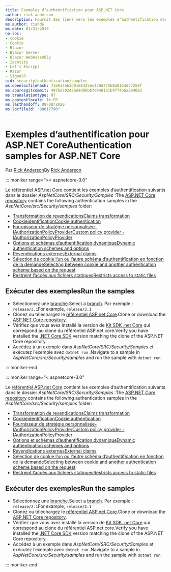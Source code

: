 ```yaml
---
title: Exemples d’authentification pour ASP.NET Core
author: rick-anderson
description: Fournit des liens vers les exemples d’authentification dans le référentiel ASP.NET Core.
ms.author: riande
ms.date: 01/31/2019
no-loc:
- cookie
- Cookie
- Blazor
- Blazor Server
- Blazor WebAssembly
- Identity
- Let's Encrypt
- Razor
- SignalR
uid: security/authentication/samples
ms.openlocfilehash: 71e614eb3d91e8425ec430d775b8a0163dc7258f
ms.sourcegitcommit: 497be502426e9d90bb7d0401b1b9f74b6a384682
ms.translationtype: MT
ms.contentlocale: fr-FR
ms.lasthandoff: 08/08/2020
ms.locfileid: "88017790"
---
```

# <a name="authentication-samples-for-aspnet-core"></a><span data-ttu-id="49380-103">Exemples d’authentification pour ASP.NET Core</span><span class="sxs-lookup"><span data-stu-id="49380-103">Authentication samples for ASP.NET Core</span></span>

<span data-ttu-id="49380-104">Par [Rick Anderson](https://twitter.com/RickAndMSFT)</span><span class="sxs-lookup"><span data-stu-id="49380-104">By [Rick Anderson](https://twitter.com/RickAndMSFT)</span></span>

::: moniker range=">= aspnetcore-3.0"

<span data-ttu-id="49380-105">Le [référentiel ASP.net Core](https://github.com/dotnet/AspNetCore) contient les exemples d’authentification suivants dans le dossier *AspNetCore/SRC/Security/Samples* :</span><span class="sxs-lookup"><span data-stu-id="49380-105">The [ASP.NET Core repository](https://github.com/dotnet/AspNetCore) contains the following authentication samples in the *AspNetCore/src/Security/samples* folder:</span></span>

* [<span data-ttu-id="49380-106">Transformation de revendications</span><span class="sxs-lookup"><span data-stu-id="49380-106">Claims transformation</span></span>](https://github.com/dotnet/AspNetCore/tree/release/3.1/src/Security/samples/ClaimsTransformation)
* <span data-ttu-id="49380-107">[Cookieidentification](https://github.com/dotnet/AspNetCore/tree/release/3.1/src/Security/samples/Cookies)</span><span class="sxs-lookup"><span data-stu-id="49380-107">[Cookie authentication](https://github.com/dotnet/AspNetCore/tree/release/3.1/src/Security/samples/Cookies)</span></span>
* [<span data-ttu-id="49380-108">Fournisseur de stratégie personnalisée-IAuthorizationPolicyProvider</span><span class="sxs-lookup"><span data-stu-id="49380-108">Custom policy provider - IAuthorizationPolicyProvider</span></span>](https://github.com/dotnet/AspNetCore/tree/release/3.1/src/Security/samples/CustomPolicyProvider)
* [<span data-ttu-id="49380-109">Options et schémas d’authentification dynamique</span><span class="sxs-lookup"><span data-stu-id="49380-109">Dynamic authentication schemes and options</span></span>](https://github.com/dotnet/AspNetCore/tree/release/3.1/src/Security/samples/DynamicSchemes)
* <span data-ttu-id="49380-110">[Revendications externes](https://github.com/dotnet/AspNetCore/tree/release/3.1/src/Security/samples/Identity.ExternalClaims)</span><span class="sxs-lookup"><span data-stu-id="49380-110">[External claims](https://github.com/dotnet/AspNetCore/tree/release/3.1/src/Security/samples/Identity.ExternalClaims)</span></span>
* [<span data-ttu-id="49380-111">Sélection de cookie l’un ou l’autre schéma d’authentification en fonction de la demande</span><span class="sxs-lookup"><span data-stu-id="49380-111">Selecting between cookie and another authentication scheme based on the request</span></span>](https://github.com/dotnet/AspNetCore/tree/release/3.1/src/Security/samples/PathSchemeSelection)
* [<span data-ttu-id="49380-112">Restreint l’accès aux fichiers statiques</span><span class="sxs-lookup"><span data-stu-id="49380-112">Restricts access to static files</span></span>](https://github.com/dotnet/AspNetCore/tree/release/3.1/src/Security/samples/StaticFilesAuth)

## <a name="run-the-samples"></a><span data-ttu-id="49380-113">Exécuter des exemples</span><span class="sxs-lookup"><span data-stu-id="49380-113">Run the samples</span></span>

* <span data-ttu-id="49380-114">Sélectionnez une [branche](https://github.com/dotnet/AspNetCore).</span><span class="sxs-lookup"><span data-stu-id="49380-114">Select a [branch](https://github.com/dotnet/AspNetCore).</span></span> <span data-ttu-id="49380-115">Par exemple : `release/3.1`</span><span class="sxs-lookup"><span data-stu-id="49380-115">For example, `release/3.1`</span></span>
* <span data-ttu-id="49380-116">Clonez ou téléchargez le [référentiel ASP.net Core](https://github.com/dotnet/AspNetCore).</span><span class="sxs-lookup"><span data-stu-id="49380-116">Clone or download the [ASP.NET Core repository](https://github.com/dotnet/AspNetCore).</span></span>
* <span data-ttu-id="49380-117">Vérifiez que vous avez installé la version de [Kit SDK .net Core](https://dotnet.microsoft.com/download/dotnet-core) qui correspond au clone du référentiel ASP.net core.</span><span class="sxs-lookup"><span data-stu-id="49380-117">Verify you have installed the [.NET Core SDK](https://dotnet.microsoft.com/download/dotnet-core) version matching the clone of the ASP.NET Core repository.</span></span>
* <span data-ttu-id="49380-118">Accédez à un exemple dans *AspNetCore/SRC/Security/Samples* et exécutez l’exemple avec `dotnet run` .</span><span class="sxs-lookup"><span data-stu-id="49380-118">Navigate to a sample in *AspNetCore/src/Security/samples* and run the sample with `dotnet run`.</span></span>

::: moniker-end

::: moniker range="< aspnetcore-3.0"

<span data-ttu-id="49380-119">Le [référentiel ASP.net Core](https://github.com/dotnet/AspNetCore) contient les exemples d’authentification suivants dans le dossier *AspNetCore/SRC/Security/Samples* :</span><span class="sxs-lookup"><span data-stu-id="49380-119">The [ASP.NET Core repository](https://github.com/dotnet/AspNetCore) contains the following authentication samples in the *AspNetCore/src/Security/samples* folder:</span></span>

* [<span data-ttu-id="49380-120">Transformation de revendications</span><span class="sxs-lookup"><span data-stu-id="49380-120">Claims transformation</span></span>](https://github.com/dotnet/AspNetCore/tree/release/2.1/src/Security/samples/ClaimsTransformation)
* <span data-ttu-id="49380-121">[Cookieidentification](https://github.com/dotnet/AspNetCore/tree/release/2.1/src/Security/samples/Cookies)</span><span class="sxs-lookup"><span data-stu-id="49380-121">[Cookie authentication](https://github.com/dotnet/AspNetCore/tree/release/2.1/src/Security/samples/Cookies)</span></span>
* [<span data-ttu-id="49380-122">Fournisseur de stratégie personnalisée-IAuthorizationPolicyProvider</span><span class="sxs-lookup"><span data-stu-id="49380-122">Custom policy provider - IAuthorizationPolicyProvider</span></span>](https://github.com/dotnet/AspNetCore/tree/2.1.3/src/Security/samples/CustomPolicyProvider)
* [<span data-ttu-id="49380-123">Options et schémas d’authentification dynamique</span><span class="sxs-lookup"><span data-stu-id="49380-123">Dynamic authentication schemes and options</span></span>](https://github.com/dotnet/AspNetCore/tree/release/2.1/src/Security/samples/DynamicSchemes)
* <span data-ttu-id="49380-124">[Revendications externes](https://github.com/dotnet/AspNetCore/tree/release/2.1/src/Security/samples/Identity.ExternalClaims)</span><span class="sxs-lookup"><span data-stu-id="49380-124">[External claims](https://github.com/dotnet/AspNetCore/tree/release/2.1/src/Security/samples/Identity.ExternalClaims)</span></span>
* [<span data-ttu-id="49380-125">Sélection de cookie l’un ou l’autre schéma d’authentification en fonction de la demande</span><span class="sxs-lookup"><span data-stu-id="49380-125">Selecting between cookie and another authentication scheme based on the request</span></span>](https://github.com/dotnet/AspNetCore/tree/release/2.1/src/Security/samples/PathSchemeSelection)
* [<span data-ttu-id="49380-126">Restreint l’accès aux fichiers statiques</span><span class="sxs-lookup"><span data-stu-id="49380-126">Restricts access to static files</span></span>](https://github.com/dotnet/AspNetCore/tree/2.1.3/src/Security/samples/StaticFilesAuth)

## <a name="run-the-samples"></a><span data-ttu-id="49380-127">Exécuter des exemples</span><span class="sxs-lookup"><span data-stu-id="49380-127">Run the samples</span></span>

* <span data-ttu-id="49380-128">Sélectionnez une [branche](https://github.com/dotnet/AspNetCore).</span><span class="sxs-lookup"><span data-stu-id="49380-128">Select a [branch](https://github.com/dotnet/AspNetCore).</span></span> <span data-ttu-id="49380-129">Par exemple : `release/2.1`</span><span class="sxs-lookup"><span data-stu-id="49380-129">For example, `release/2.1`</span></span>
* <span data-ttu-id="49380-130">Clonez ou téléchargez le [référentiel ASP.net Core](https://github.com/dotnet/AspNetCore).</span><span class="sxs-lookup"><span data-stu-id="49380-130">Clone or download the [ASP.NET Core repository](https://github.com/dotnet/AspNetCore).</span></span>
* <span data-ttu-id="49380-131">Vérifiez que vous avez installé la version de [Kit SDK .net Core](https://dotnet.microsoft.com/download/dotnet-core) qui correspond au clone du référentiel ASP.net core.</span><span class="sxs-lookup"><span data-stu-id="49380-131">Verify you have installed the [.NET Core SDK](https://dotnet.microsoft.com/download/dotnet-core) version matching the clone of the ASP.NET Core repository.</span></span>
* <span data-ttu-id="49380-132">Accédez à un exemple dans *AspNetCore/SRC/Security/Samples* et exécutez l’exemple avec `dotnet run` .</span><span class="sxs-lookup"><span data-stu-id="49380-132">Navigate to a sample in *AspNetCore/src/Security/samples* and run the sample with `dotnet run`.</span></span>

::: moniker-end
